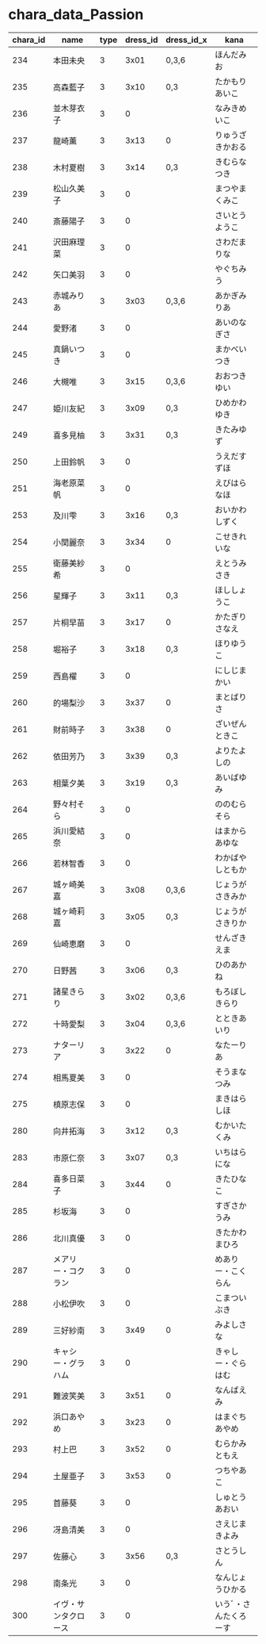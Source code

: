 # chara_data_Passion

| chara_id | name                 | type | dress_id | dress_id_x |kana|
| -------- | -------------------- | ---- | -------- | ---------- |-|
| 234      | 本田未央             | 3    | 3x01     | 0,3,6      |ほんだみお|
| 235      | 高森藍子             | 3    | 3x10     | 0,3        |たかもりあいこ|
| 236      | 並木芽衣子           | 3    | 0        |            |なみきめいこ|
| 237      | 龍崎薫               | 3    | 3x13     | 0          |りゅうざきかおる|
| 238      | 木村夏樹             | 3    | 3x14     | 0,3        |きむらなつき|
| 239      | 松山久美子           | 3    | 0        |            |まつやまくみこ|
| 240      | 斎藤陽子             | 3    | 0        |            |さいとうようこ|
| 241      | 沢田麻理菜           | 3    | 0        |            |さわだまりな|
| 242      | 矢口美羽             | 3    | 0        |            |やぐちみう|
| 243      | 赤城みりあ           | 3    | 3x03     | 0,3,6      |あかぎみりあ|
| 244      | 愛野渚               | 3    | 0        |            |あいのなぎさ|
| 245      | 真鍋いつき           | 3    | 0        |            |まかべいつき|
| 246      | 大槻唯               | 3    | 3x15     | 0,3,6      |おおつきゆい|
| 247      | 姫川友紀             | 3    | 3x09     | 0,3        |ひめかわゆき|
| 249      | 喜多見柚             | 3    | 3x31     | 0,3        |きたみゆず|
| 250      | 上田鈴帆             | 3    | 0        |            |うえだすずほ|
| 251      | 海老原菜帆           | 3    | 0        |            |えびはらなほ|
| 253      | 及川雫               | 3    | 3x16     | 0,3        |おいかわしずく|
| 254      | 小関麗奈             | 3    | 3x34     | 0          |こせきれいな|
| 255      | 衛藤美紗希           | 3    | 0        |            |えとうみさき|
| 256      | 星輝子               | 3    | 3x11     | 0,3        |ほししょうこ|
| 257      | 片桐早苗             | 3    | 3x17     | 0          |かたぎりさなえ|
| 258      | 堀裕子               | 3    | 3x18     | 0,3        |ほりゆうこ|
| 259      | 西島櫂               | 3    | 0        |            |にしじまかい|
| 260      | 的場梨沙             | 3    | 3x37     | 0          |まとばりさ|
| 261      | 財前時子             | 3    | 3x38     | 0          |ざいぜんときこ|
| 262      | 依田芳乃             | 3    | 3x39     | 0,3        |よりたよしの|
| 263      | 相葉夕美             | 3    | 3x19     | 0,3        |あいばゆみ|
| 264      | 野々村そら           | 3    | 0        |            |ののむらそら|
| 265      | 浜川愛結奈           | 3    | 0        |            |はまからあゆな|
| 266      | 若林智香             | 3    | 0        |            |わかばやしともか|
| 267      | 城ヶ崎美嘉           | 3    | 3x08     | 0,3,6      |じょうがさきみか|
| 268      | 城ヶ崎莉嘉           | 3    | 3x05     | 0,3        |じょうがさきりか|
| 269      | 仙崎恵磨             | 3    | 0        |            |せんざきえま|
| 270      | 日野茜               | 3    | 3x06     | 0,3        |ひのあかね|
| 271      | 諸星きらり           | 3    | 3x02     | 0,3,6      |もろぼしきらり|
| 272      | 十時愛梨             | 3    | 3x04     | 0,3,6      |とときあいり|
| 273      | ナターリア           | 3    | 3x22     | 0          |なたーりあ|
| 274      | 相馬夏美             | 3    | 0        |            |そうまなつみ|
| 275      | 槙原志保             | 3    | 0        |            |まきはらしほ|
| 280      | 向井拓海             | 3    | 3x12     | 0,3        |むかいたくみ|
| 283      | 市原仁奈             | 3    | 3x07     | 0,3        |いちはらにな|
| 284      | 喜多日菜子           | 3    | 3x44     | 0          |きたひなこ|
| 285      | 杉坂海               | 3    | 0        |            |すぎさかうみ|
| 286      | 北川真優             | 3    | 0        |            |きたかわまひろ|
| 287      | メアリー・コクラン   | 3    | 0        |            |めありー・こくらん|
| 288      | 小松伊吹             | 3    | 0        |            |こまついぶき|
| 289      | 三好紗南             | 3    | 3x49     | 0          |みよしさな|
| 290      | キャシー・グラハム   | 3    | 0        |            |きゃしー・ぐらはむ|
| 291      | 難波笑美             | 3    | 3x51     | 0          |なんばえみ|
| 292      | 浜口あやめ           | 3    | 3x23     | 0          |はまぐちあやめ|
| 293      | 村上巴               | 3    | 3x52     | 0          |むらかみともえ|
| 294      | 土屋亜子             | 3    | 3x53 | 0 |つちやあこ|
| 295      | 首藤葵               | 3    | 0        |            |しゅとうあおい|
| 296      | 冴島清美             | 3    | 0        |            |さえじまきよみ|
| 297      | 佐藤心               | 3    | 3x56     | 0,3        |さとうしん|
| 298      | 南条光               | 3    | 0        |            |なんじょうひかる|
| 300      | イヴ・サンタクロース | 3    | 0        |            |いうﾞ・さんたくろーす|
